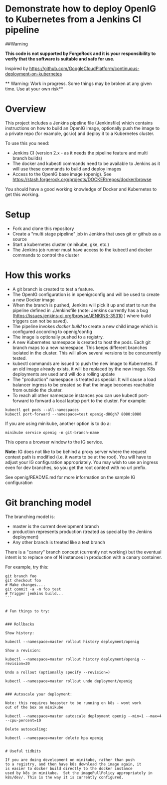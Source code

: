 # Demonstrate how to deploy OpenIG to Kubernetes from a Jenkins CI pipeline 

##Warning

**This code is not supported by ForgeRock and it is your responsibility to verify that the software is suitable and safe for use.**

Inspired by https://github.com/GoogleCloudPlatform/continuous-deployment-on-kubernetes 

** Warning: Work in progress. Some things may be broken at any given time. Use at your own risk**

# Overview 

This project includes a Jenkins pipeline file  (Jenkinsfile) which contains instructions on how to build an OpenIG image, optionally push the image to 
a private repo (for example, gcr.io) and deploy it to a Kubernetes cluster. 

To use this you need:
* Jenkins CI (version 2.x - as it needs the pipeline feature and multi branch builds)
* The docker and kubectl commands need to be available to Jenkins as it will use these commands to build and deploy images 
* Access to the OpenIG base image (openig). See https://stash.forgerock.org/projects/DOCKER/repos/docker/browse

You should have a good working knowledge of Docker and Kubernetes to get this working.

# Setup 

* Fork and clone this repository 
* Create a "multi stage pipeline" job in Jenkins that uses git or github as a source 
* Start a kubernetes cluster  (minikube, gke, etc.)
* The Jenkins job runner must have access to the kubectl and docker commands to control the cluster 


# How this works


* A git branch is created to test a feature. 
* The OpenIG configuration is in openig/config and will be used to create a new Docker image
* When the branch is pushed, Jenkins will pick it up and start to run the pipeline defined in ./Jenkinsfile (note:
Jenkins currently has a bug (https://issues.jenkins-ci.org/browse/JENKINS-35310 ) where build triggers can not be saved).
* The pipeline invokes *docker build* to create a new child image which is configured according to openig/config
* The image is optionally pushed to a registry. 
* A new Kubernetes namespace is created to host the pods. Each git branch maps to a new namespace. This keeps different branches
isolated in the cluster. This will allow several versions to be concurrently tested.
* kubectl commands are issued to push the new image to Kubernetes. If an old image already exists, it will be replaced by
the new image. K8s deployments are used and will do a rolling update
* The "production" namespace is treated as special. It will cause a load balancer ingress to be created so
that the image becomes reachable from outside the cluster. 
* To reach all other namespace instances you can use kubectl port-forward to forward a local laptop port
to the cluster.  For example:

```
kubectl get pods --all-namespaces
kubectl port-forward --namespace=test openig-d86gh7 8080:8080
```


If you are using minikube, another option is to do a:

```
minikube service openig -n git-branch-name
```

This opens a browser window to the IG service. 

**Note:** IG does not like to be behind a proxy server where
the request context path is modified (i.e. it wants to be at the root). You
will have to adjust your IG configuration appropriately. You may 
wish to use an ingress even for dev branches, so you get the root context
with no url prefix.


See openig/README.md for more information on the sample IG configuration


# Git branching model

The branching model is:
* master is the current development branch
* production represents production (treated as special by the Jenkins deployment)
* Any other branch is treated like a test branch

There is a "canary" branch concept (currently not working) but the eventual intent is to 
replace one of N instances in production with a canary container.

For example, try this:
````
git branch foo
git checkout foo 
# Make changes....
git commit -a -m foo test 
# Trigger jenkins build...
```


# Fun things to try:


### Rollbacks 

Show history:

kubectl --namespace=master rollout history deployment/openig

Show a revision: 

kubectl --namespace=master rollout history deployment/openig --revision=20

Undo a rollout (optionally specify --revision=) 

kubectl --namespace=master rollout undo deployment/openig


### Autoscale your deployment:

Note: this requires heapster to be running on k8s - wont work 
out of the box on minikube

kubectl --namespace=master autoscale deployment openig --min=1 --max=4 --cpu-percent=10 

Delete autoscaling: 

kubectl --namespace=master delete hpa openig


# Useful tidbits

If you are doing development on minikube, rather than push 
to a registry, and then have k8s download the image again, it
is easier to docker build directly to the docker instance
used by k8s in minikube.  Set the imagePullPolicy appropriately in
k8s/dev/. This is the way it is currently configured. 



